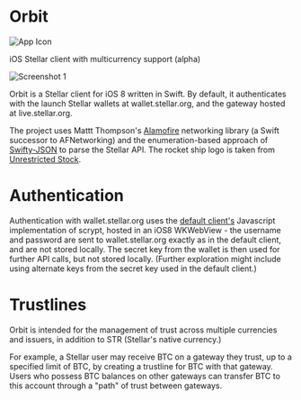 Orbit
===========
![App Icon](https://raw.githubusercontent.com/vjkaruna/orbit/master/stellar-ios/Images.xcassets/AppIcon.appiconset/stellar-icon-60pt.png)

iOS Stellar client with multicurrency support (alpha)

![Screenshot 1](https://raw.githubusercontent.com/vjkaruna/stellar-ios/master/readme_screenshot_1.png)

Orbit is a Stellar client for iOS 8 written in Swift. By default, it authenticates with the launch Stellar wallets at wallet.stellar.org, and the gateway hosted at live.stellar.org. 

The project uses Mattt Thompson's [Alamofire](https://github.com/Alamofire/Alamofire) networking library (a Swift successor to AFNetworking) and the enumeration-based approach of [Swifty-JSON](https://github.com/lingoer/SwiftyJSON) to parse the Stellar API. The rocket ship logo is taken from [Unrestricted Stock](http://unrestrictedstock.com/use-agreement/).

# Authentication

Authentication with wallet.stellar.org uses the [default client's](https://github.com/stellar/stellar-client) Javascript implementation of scrypt, hosted in an iOS8 WKWebView - the username and password are sent to wallet.stellar.org exactly as in the default client, and are not stored locally. The secret key from the wallet is then used for further API calls, but not stored locally. (Further exploration might include using alternate keys from the secret key used in the default client.)

# Trustlines

Orbit is intended for the management of trust across multiple currencies and issuers, in addition to STR (Stellar's native currency.) 

For example, a Stellar user may receive BTC on a gateway they trust, up to a specified limit of BTC, by creating a trustline for BTC with that gateway. Users who possess BTC balances on other gateways can transfer BTC to this account through a "path" of trust between gateways.
